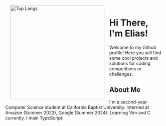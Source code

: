 <img align="left" width="300" hspace="16" src="https://github-readme-stats.vercel.app/api/top-langs/?username=eliasmurcray&langs_count=10&exclude_repo=stock-tracker" alt="Top Langs">

<h1>Hi There, I'm Elias!</h1>
<p>Welcome to my Github profile! Here you will find some cool projects and solutions for coding competitions or challenges.</p>

<h2>About Me</h2>
<p>I'm a second-year Computer Science student at California Baptist University. Interned at Amazon (Summer 2023), Google (Summer 2024). Learning Vim and C currently. I main TypeScript.</p>
